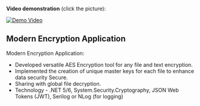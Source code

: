 **Video demonstration** (click the picture):


[![Demo Video](encrypter.png)]([https://www.youtube.com/watch?v=bkMtN13Rs8](https://www.encrypter.shafinahmed.me/))


## Modern Encryption Application
Modern Encryption Application:
- Developed versatile AES Encryption tool for any file and text encryption.
- Implemented the creation of unique master keys for each file to enhance data security Secure.
- Sharing with global file decryption.
- Technology - .NET 5/6, System.Security.Cryptography, JSON Web Tokens (JWT), Serilog or NLog (for logging)
